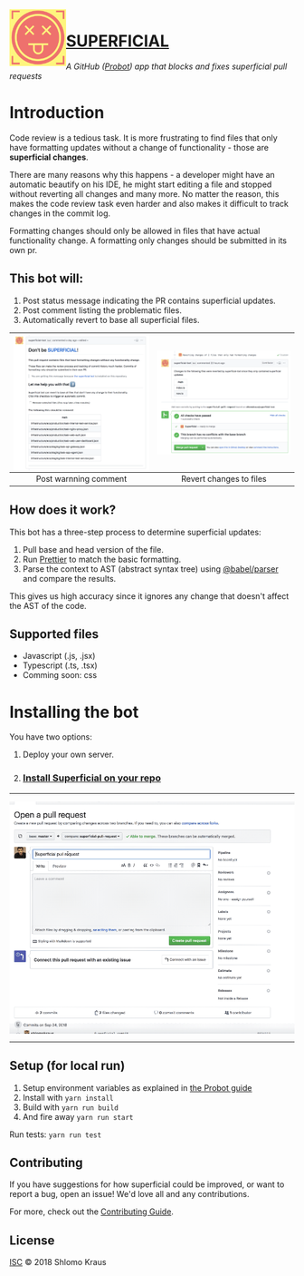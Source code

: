 <img align="left" width="100" height="100" src="https://raw.githubusercontent.com/shlomokraus/superficial/master/static/logo.png">

# [SUPERFICIAL](https://github.com/apps/superficial-bot)

*A GitHub ([Probot](https://github.com/probot/probot)) app that blocks and fixes superficial pull requests*

# Introduction

Code review is a tedious task. It is more frustrating to find files that only have formatting updates without a change of functionality - those are **superficial changes**. 

There are many reasons why this happens - a developer might have an automatic beautify on his IDE, he might start editing a file and stopped without reverting all changes and many more. No matter the reason, this makes the code review task even harder and also makes it difficult to track changes in the commit log. 

Formatting changes should only be allowed in files that have actual functionality change. A formatting only changes should be submitted in its own pr. 

## This bot will: 
1. Post status message indicating the PR contains superficial updates.
2. Post comment listing the problematic files.
3. Automatically revert to base all superficial files.

| <img align="left" width="100%%" src="https://raw.githubusercontent.com/shlomokraus/superficial/master/static/basic-message.png" />  | <img align="right" width="100%" src="https://raw.githubusercontent.com/shlomokraus/superficial/master/static/revert-message.png" /> | 
|:---:|:---:|
| Post warnning comment | Revert changes to files | 

## How does it work? 
This bot has a three-step process to determine superficial updates: 
1. Pull base and head version of the file.
2. Run [Prettier](https://github.com/prettier/prettier) to match the basic formatting. 
3. Parse the context to AST (abstract syntax tree) using [@babel/parser](https://babeljs.io/docs/en/babel-parser) and compare the results. 

This gives us high accuracy since it ignores any change that doesn't affect the AST of the code. 

## Supported files
- Javascript (.js, .jsx)
- Typescript (.ts, .tsx)
- Comming soon: css

# Installing the bot

You have two options: 
1. Deploy your own server.
2. ### [Install Superficial on your repo](https://github.com/apps/superficial-bot)


---

<img align="center" width="750" src="https://raw.githubusercontent.com/shlomokraus/superficial/master/static/superficial.gif">

---

## Setup (for local run)

1. Setup environment variables as explained in [the Probot guide](https://probot.github.io/docs/development/)
2. Install with `yarn install` 
3. Build with `yarn run build`
4. And fire away `yarn run start`

Run tests: 
`yarn run test`

## Contributing

If you have suggestions for how superficial could be improved, or want to report a bug, open an issue! We'd love all and any contributions.

For more, check out the [Contributing Guide](CONTRIBUTING.md).

## License

[ISC](LICENSE) © 2018 Shlomo Kraus
